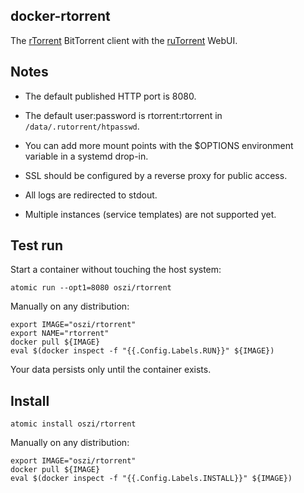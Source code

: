 ## docker-rtorrent

The [rTorrent](https://github.com/rakshasa/rtorrent) BitTorrent client
with the [ruTorrent](https://github.com/Novik/ruTorrent) WebUI.

## Notes

 * The default published HTTP port is 8080.

 * The default user:password is rtorrent:rtorrent in `/data/.rutorrent/htpasswd`.

 * You can add more mount points with the $OPTIONS environment variable in a systemd drop-in.

 * SSL should be configured by a reverse proxy for public access.

 * All logs are redirected to stdout.

 * Multiple instances (service templates) are not supported yet.

## Test run

Start a container without touching the host system:

```
atomic run --opt1=8080 oszi/rtorrent
```

Manually on any distribution:

```
export IMAGE="oszi/rtorrent"
export NAME="rtorrent"
docker pull ${IMAGE}
eval $(docker inspect -f "{{.Config.Labels.RUN}}" ${IMAGE})
```

Your data persists only until the container exists.

## Install

```
atomic install oszi/rtorrent
```

Manually on any distribution:

```
export IMAGE="oszi/rtorrent"
docker pull ${IMAGE}
eval $(docker inspect -f "{{.Config.Labels.INSTALL}}" ${IMAGE})
```
